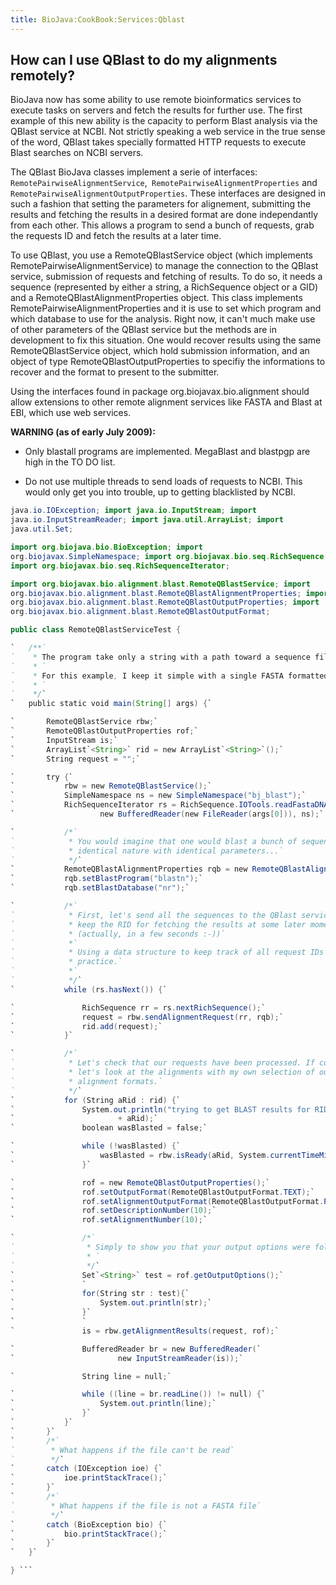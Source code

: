 ```yaml
---
title: BioJava:CookBook:Services:Qblast
---
```


How can I use QBlast to do my alignments remotely?
--------------------------------------------------

BioJava now has some ability to use remote bioinformatics services to
execute tasks on servers and fetch the results for further use. The
first example of this new ability is the capacity to perform Blast
analysis via the QBlast service at NCBI. Not strictly speaking a web
service in the true sense of the word, QBlast takes specially formatted
HTTP requests to execute Blast searches on NCBI servers.

The QBlast BioJava classes implement a serie of interfaces:
`RemotePairwiseAlignmentService`,`
RemotePairwiseAlignmentProperties` and
`RemotePairwiseAlignmentOutputProperties`. These interfaces are designed
in such a fashion that setting the parameters for alignement, submitting
the results and fetching the results in a desired format are done
independantly from each other. This allows a program to send a bunch of
requests, grab the requests ID and fetch the results at a later time.

To use QBlast, you use a RemoteQBlastService object (which implements
RemotePairwiseAlignmentService) to manage the connection to the QBlast
service, submission of requests and fetching of results. To do so, it
needs a sequence (represented by either a string, a RichSequence object
or a GID) and a RemoteQBlastAlignmentProperties object. This class
implements RemotePairwiseAlignmentProperties and it is use to set which
program and which database to use for the analysis. Right now, it can't
much make use of other parameters of the QBlast service but the methods
are in development to fix this situation. One would recover results
using the same RemoteQBlastService object, which hold submission
information, and an object of type RemoteQBlastOutputProperties to
specifiy the informations to recover and the format to present to the
submitter.

Using the interfaces found in package org.biojavax.bio.alignment should
allow extensions to other remote alignment services like FASTA and Blast
at EBI, which use web services.

**WARNING (as of early July 2009):**

- Only blastall programs are implemented. MegaBlast and blastpgp are
high in the TO DO list.

- Do not use multiple threads to send loads of requests to NCBI. This
would only get you into trouble, up to getting blacklisted by NCBI.

```java import java.io.BufferedReader; import java.io.FileReader; import
java.io.IOException; import java.io.InputStream; import
java.io.InputStreamReader; import java.util.ArrayList; import
java.util.Set;

import org.biojava.bio.BioException; import
org.biojavax.SimpleNamespace; import org.biojavax.bio.seq.RichSequence;
import org.biojavax.bio.seq.RichSequenceIterator;

import org.biojavax.bio.alignment.blast.RemoteQBlastService; import
org.biojavax.bio.alignment.blast.RemoteQBlastAlignmentProperties; import
org.biojavax.bio.alignment.blast.RemoteQBlastOutputProperties; import
org.biojavax.bio.alignment.blast.RemoteQBlastOutputFormat;

public class RemoteQBlastServiceTest {

`   /**`  
`    * The program take only a string with a path toward a sequence file`  
`    * `  
`    * For this example, I keep it simple with a single FASTA formatted file`  
`    * `  
`    */`  
`   public static void main(String[] args) {`

`       RemoteQBlastService rbw;`  
`       RemoteQBlastOutputProperties rof;`  
`       InputStream is;`  
`       ArrayList`<String>` rid = new ArrayList`<String>`();`  
`       String request = "";`

`       try {`  
`           rbw = new RemoteQBlastService();`  
`           SimpleNamespace ns = new SimpleNamespace("bj_blast");`  
`           RichSequenceIterator rs = RichSequence.IOTools.readFastaDNA(`  
`                   new BufferedReader(new FileReader(args[0])), ns);`

`           /*`  
`            * You would imagine that one would blast a bunch of sequences of`  
`            * identical nature with identical parameters...`  
`            */`  
`           RemoteQBlastAlignmentProperties rqb = new RemoteQBlastAlignmentProperties();`  
`           rqb.setBlastProgram("blastn");`  
`           rqb.setBlastDatabase("nr");`

`           /*`  
`            * First, let's send all the sequences to the QBlast service and`  
`            * keep the RID for fetching the results at some later moments`  
`            * (actually, in a few seconds :-))`  
`            *`  
`            * Using a data structure to keep track of all request IDs is a good`  
`            * practice.`  
`            *`  
`            */`  
`           while (rs.hasNext()) {`

`               RichSequence rr = rs.nextRichSequence();`  
`               request = rbw.sendAlignmentRequest(rr, rqb);`  
`               rid.add(request);`  
`           }`

`           /*`  
`            * Let's check that our requests have been processed. If completed,`  
`            * let's look at the alignments with my own selection of output and`  
`            * alignment formats.`  
`            */`  
`           for (String aRid : rid) {`  
`               System.out.println("trying to get BLAST results for RID "`  
`                       + aRid);`  
`               boolean wasBlasted = false;`

`               while (!wasBlasted) {`  
`                   wasBlasted = rbw.isReady(aRid, System.currentTimeMillis());`  
`               }`

`               rof = new RemoteQBlastOutputProperties();`  
`               rof.setOutputFormat(RemoteQBlastOutputFormat.TEXT);`  
`               rof.setAlignmentOutputFormat(RemoteQBlastOutputFormat.PAIRWISE);`  
`               rof.setDescriptionNumber(10);`  
`               rof.setAlignmentNumber(10);`

`               /*`  
`                * Simply to show you that your output options were followed`  
`                * `  
`                */`  
`               Set`<String>` test = rof.getOutputOptions();`  
`               `  
`               for(String str : test){`  
`                   System.out.println(str);`  
`               }`  
`               `  
`               is = rbw.getAlignmentResults(request, rof);`

`               BufferedReader br = new BufferedReader(`  
`                       new InputStreamReader(is));`

`               String line = null;`

`               while ((line = br.readLine()) != null) {`  
`                   System.out.println(line);`  
`               }`  
`           }`  
`       }`  
`       /*`  
`        * What happens if the file can't be read`  
`        */`  
`       catch (IOException ioe) {`  
`           ioe.printStackTrace();`  
`       }`  
`       /*`  
`        * What happens if the file is not a FASTA file`  
`        */`  
`       catch (BioException bio) {`  
`           bio.printStackTrace();`  
`       }`  
`   }`

} ```
